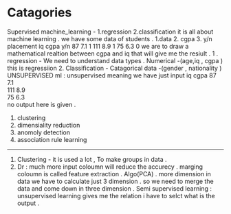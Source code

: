 # Catagories
Supervised machine_learning - 
1.regression 
2.classification 
it is all about machine learning . we have some data of students . 1.data 2. cgpa 3. y/n placement 
iq  cgpa  y/n 
87  7.1   1 
111 8.9   1 
75  6.3   0 
we are to draw a mathematical realtion between cgpa and iq that will give me the resiult . 
1 . regression - 
We need to understand data types .
Numerical -(age,iq , cgpa ) 
this is regressiion 
2. Classification -
Catagorical data -(gender , nationality )
UNSUPERVISED ml : 
unsupervised meaning we have just input 
iq  cgpa 
87  7.1    
111 8.9    
75  6.3   
no output here is given . 
1. clustering
2. dimensiality reduction
3. anomoly detection
4. association rule learning
--------------------------
1. Clustering -
it is used a lot , To make groups in data .
2. Dr :
much more input coloumn will reduce the accurecy . marging coloumn is called feature extraction . Algo(PCA) . more dimension in data we have to calculate just 3 dimension . so we need to merge the data and come down in three  dimension . 
Semi supervised learning :
unsupervised learning gives me the relation i have to selct what is the output .
